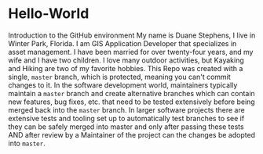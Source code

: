 # Hello-World
Introduction to the GitHub environment
My name is Duane Stephens, I live in Winter Park, Florida. I am  GIS Application Developer that specializes in asset management.
I have been married for over twenty-four years, and my wife and I have two children.
I love many outdoor activities, but Kayaking and Hiking are two of my favorite hobbies.
This Repo was created with a single, `master` branch, which is protected, meaning you can't commit changes to it. In the
software development world, maintainers typically maintain a `master` branch and create alternative branches which can
contain new features, bug fixes, etc. that need to be tested extensively before being merged back into the `master` branch.
In larger software projects there are extensive tests and tooling set up to automatically test branches to see if they
can be safely merged into master and only after passing these tests AND after review by a Maintainer of the project
can the changes be adopted into `master`.
